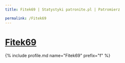 ```yaml
---
title: Fitek69 | Statystyki patronite.pl | Patromierz

permalink: /Fitek69
---
```


# [Fitek69](https://patronite.pl/Fitek69)

{% include profile.md name="Fitek69" prefix="f" %}
